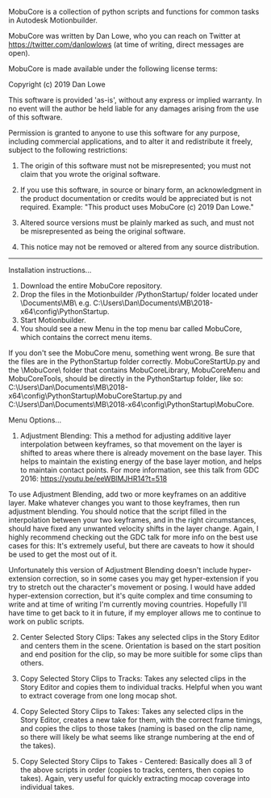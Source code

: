 MobuCore is a collection of python scripts and functions for common tasks in Autodesk Motionbuilder.

MobuCore was written by Dan Lowe, who you can reach on Twitter at https://twitter.com/danlowlows (at time of writing, direct messages are open).

MobuCore is made available under the following license terms:

Copyright (c) 2019 Dan Lowe

This software is provided 'as-is', without any express or implied warranty. In no event will the author be held liable for any damages arising from the use of this software.

Permission is granted to anyone to use this software for any purpose, including commercial applications, and to alter it and redistribute it freely, subject to the following restrictions:

1. The origin of this software must not be misrepresented; you must not claim that you wrote the original software.

2. If you use this software, in source or binary form, an acknowledgment in the product documentation or credits would be appreciated but is not required. Example: "This product uses MobuCore (c) 2019 Dan Lowe."

3. Altered source versions must be plainly marked as such, and must not be misrepresented as being the original software.

4. This notice may not be removed or altered from any source distribution.
__________________________________________________________________________

Installation instructions...

1. Download the entire MobuCore repository.
2. Drop the files in the Motionbuilder /PythonStartup/ folder located under \Documents\MB\ e.g. C:\Users\Dan\Documents\MB\2018-x64\config\PythonStartup\.
3. Start Motionbuilder.
4. You should see a new Menu in the top menu bar called MobuCore, which contains the correct menu items.

If you don't see the MobuCore menu, something went wrong. Be sure that the files are in the PythonStartup folder correctly. MobuCoreStartUp.py and the \MobuCore\ folder that contains MobuCoreLibrary, MobuCoreMenu and MobuCoreTools, should be directly in the PythonStartup folder, like so: C:\Users\Dan\Documents\MB\2018-x64\config\PythonStartup\MobuCoreStartup.py  and  C:\Users\Dan\Documents\MB\2018-x64\config\PythonStartup\MobuCore\.

Menu Options...

1. Adjustment Blending: This a method for adjusting additive layer interpolation between keyframes, so that movement on the layer is shifted to areas where there is already movement on the base layer. This helps to maintain the existing energy of the base layer motion, and helps to maintain contact points. For more information, see this talk from GDC 2016: https://youtu.be/eeWBlMJHR14?t=518

To use Adjustment Blending, add two or more keyframes on an additive layer. Make whatever changes you want to those keyframes, then run adjustment blending. You should notice that the script filled in the interpolation between your two keyframes, and in the right circumstances, should have fixed any unwanted velocity shifts in the layer change. Again, I highly recommend checking out the GDC talk for more info on the best use cases for this: It's extremely useful, but there are caveats to how it should be used to get the most out of it.

Unfortunately this version of Adjustment Blending doesn't include hyper-extension correction, so in some cases you may get hyper-extension if you try to stretch out the character's movement or posing. I would have added hyper-extension correction, but it's quite complex and time consuming to write and at time of writing I'm currently moving countries. Hopefully I'll have time to get back to it in future, if my employer allows me to continue to work on public scripts.

2. Center Selected Story Clips: Takes any selected clips in the Story Editor and centers them in the scene. Orientation is based on the start position and end position for the clip, so may be more suitible for some clips than others.

3. Copy Selected Story Clips to Tracks: Takes any selected clips in the Story Editor and copies them to individual tracks. Helpful when you want to extract coverage from one long mocap shot.

4. Copy Selected Story Clips to Takes: Takes any selected clips in the Story Editor, creates a new take for them, with the correct frame timings, and copies the clips to those takes (naming is based on the clip name, so there will likely be what seems like strange numbering at the end of the takes).

5. Copy Selected Story Clips to Takes - Centered: Basically does all 3 of the above scripts in order (copies to tracks, centers, then copies to takes). Again, very useful for quickly extracting mocap coverage into individual takes.
